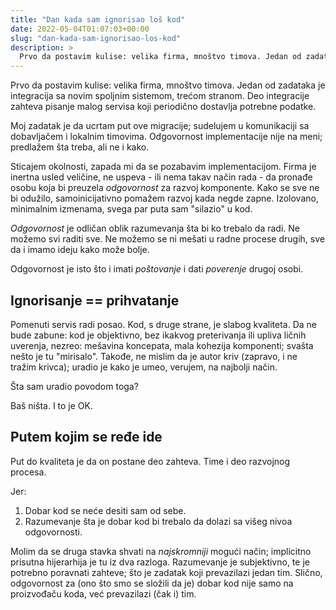 ```yaml
---
title: "Dan kada sam ignorisao loš kod"
date: 2022-05-04T01:07:03+00:00
slug: "dan-kada-sam-ignorisao-los-kod"
description: >
  Prvo da postavim kulise: velika firma, mnoštvo timova. Jedan od zadataka je integracija sa novim spoljnim sistemom, trećom stranom. Deo integracije zahteva pisanje malog servisa koji periodično dostavlja potrebne podatke.
---
```


Prvo da postavim kulise: velika firma, mnoštvo timova. Jedan od zadataka je integracija sa novim spoljnim sistemom, trećom stranom. Deo integracije zahteva pisanje malog servisa koji periodično dostavlja potrebne podatke.

Moj zadatak je da ucrtam put ove migracije; sudelujem u komunikaciji sa dobavljačem i lokalnim timovima. Odgovornost implementacije nije na meni; predlažem šta treba, ali ne i kako.

Sticajem okolnosti, zapada mi da se pozabavim implementacijom. Firma je inertna usled veličine, ne uspeva - ili nema takav način rada - da pronađe osobu koja bi preuzela _odgovornost_ za razvoj komponente. Kako se sve ne bi odužilo, samoinicijativno pomažem razvoj kada negde zapne. Izolovano, minimalnim izmenama, svega par puta sam "silazio" u kod.

_Odgovornost_ je odličan oblik razumevanja šta bi ko trebalo da radi. Ne možemo svi raditi sve. Ne možemo se ni mešati u radne procese drugih, sve da i imamo ideju kako može bolje.

Odgovornost je isto što i imati _poštovanje_ i dati _poverenje_ drugoj osobi.

## Ignorisanje == prihvatanje

Pomenuti servis radi posao. Kod, s druge strane, je slabog kvaliteta. Da ne bude zabune: kod je objektivno, bez ikakvog preterivanja ili upliva ličnih uverenja, nezreo: mešavina koncepata, mala kohezija komponenti; svašta nešto je tu "mirisalo". Takođe, ne mislim da je autor kriv (zapravo, i ne tražim krivca); uradio je kako je umeo, verujem, na najbolji način.

Šta sam uradio povodom toga?

Baš ništa. I to je OK.

## Putem kojim se ređe ide

Put do kvaliteta je da on postane deo zahteva. Time i deo razvojnog procesa.

Jer:

1. Dobar kod se neće desiti sam od sebe.
2. Razumevanje šta je dobar kod bi trebalo da dolazi sa višeg nivoa odgovornosti.

Molim da se druga stavka shvati na _najskromniji_ mogući način; implicitno prisutna hijerarhija je tu iz dva razloga. Razumevanje je subjektivno, te je potrebno poravnati zahteve; što je zadatak koji prevazilazi jedan tim. Slično, odgovornost za (ono što smo se složili da je) dobar kod nije samo na proizvođaču koda, već prevazilazi (čak i) tim.
